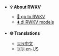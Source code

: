 <!-- _navbar.md -->

* **💡 About RWKV**

  * [🔗 go to RWKV ](https://www.rwkv.com/)
  * [⬇️ dl RWKV models](https://huggingface.co/BlinkDL/rwkv-5-world)

* **🌐 Translations**
  * [:cn:中文](README.md)
  * [:us: en-US](./en-US/README-en.md)
